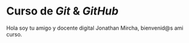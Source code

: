 # Curso de _Git_ & _GitHub_

Hola soy tu amigo y docente digital Jonathan Mircha, bienvenid@s ami curso.
